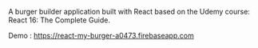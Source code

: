 A burger builder application built with React based on the Udemy course: React 16: The Complete Guide.

Demo : https://react-my-burger-a0473.firebaseapp.com 
